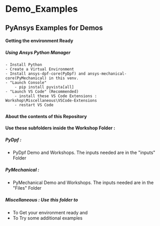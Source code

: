 # Demo_Examples
## PyAnsys Examples for Demos

#### Getting the environment Ready

##### Using Ansys Python Manager
    - Install Python
    - Create a Virtual Environment
    - Install ansys-dpf-core(PyDpf) and ansys-mechanical-core(PyMechanical) in this venv.
    - "Launch Console"
        - pip install pyvista[all]
    - "Launch VS Code" (Recommended)
        - install these VS Code Extensions : Workshop\Miscellaneous\VSCode-Extensions
        - restart VS Code


#### About the contents of this Repository

#### Use these subfolders inside the Workshop Folder :


##### PyDpf :
- PyDpf Demo and Workshops. The inputs needed are in the "inputs" Folder

##### PyMechanical :
- PyMechanical Demo and Workshops. The inputs needed are in the "Files" Folder

##### Miscellaneous : Use this folder to
- To Get your environment ready and
- To Try some additional examples